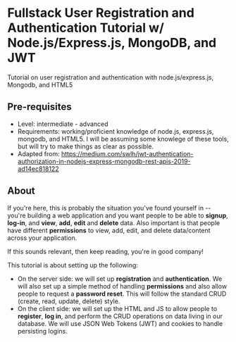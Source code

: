 # Fullstack User Registration and Authentication Tutorial w/ Node.js/Express.js, MongoDB, and JWT
Tutorial on user registration and authentication with node.js/express.js, Mongodb, and HTML5

## Pre-requisites
* Level: intermediate - advanced
* Requirements: working/proficient knowledge of node.js, express.js, mongodb, and HTML5. I will be assuming some knowlege of these tools, but will try to make things as clear as possible.
* Adapted from: https://medium.com/swlh/jwt-authentication-authorization-in-nodejs-express-mongodb-rest-apis-2019-ad14ec818122

## About

If you're here, this is probably the situation you've found yourself in -- you're building a web application and you want people to be able to **signup**, **log-in**, and **view**, **add**, **edit** and **delete** data. Also important is that people have different **permissions** to view, add, edit, and delete data/content across your application. 

If this sounds relevant, then keep reading, you're in good company!

This tutorial is about setting up the following:
* On the server side: we will set up **registration** and **authentication**. We will also set up a simple method of handling **permissions** and also allow people to request a **password reset**. This will follow the standard CRUD (create, read, update, delete) style. 
* On the client side: we will set up the HTML and JS to allow people to **register**, **log in**, and perform the CRUD operations on data living in our database. We will use JSON Web Tokens (JWT) and cookies to handle persisting logins.


